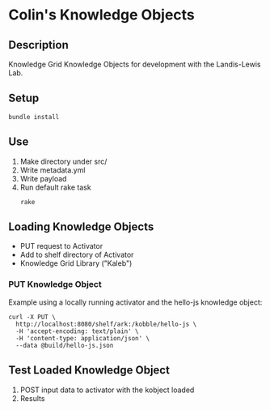 # Colin's Knowledge Objects

## Description
Knowledge Grid Knowledge Objects for development with the Landis-Lewis Lab.

## Setup
```
bundle install
```

## Use
1. Make directory under src/
1. Write metadata.yml
1. Write payload
1. Run default rake task
    ```
    rake
    ```

## Loading Knowledge Objects

* PUT request to Activator
* Add to shelf directory of Activator
* Knowledge Grid Library ("Kaleb")

### PUT Knowledge Object

Example using a locally running activator and the hello-js knowledge object:
```
curl -X PUT \
  http://localhost:8080/shelf/ark:/kobble/hello-js \
  -H 'accept-encoding: text/plain' \
  -H 'content-type: application/json' \
  --data @build/hello-js.json 
```

## Test Loaded Knowledge Object

1. POST input data to activator with the kobject loaded
1. Results
